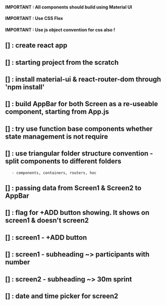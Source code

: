 #### IMPORTANT : All components should build using Material UI
#### IMPORTANT : Use CSS Flex
#### IMPORTANT : Use js object convention for css also !

## [] : create react app

## [] : starting project from the scratch

## [] : install material-ui & react-router-dom through 'npm install'

## [] : build AppBar for both Screen as a re-useable component, starting from App.js

## [] : try use function base components whether state management is not require

## [] : use triangular folder structure convention - split components to different folders

       - components, containers, routers, hoc

## [] : passing data from Screen1 & Screen2 to AppBar

## [] : flag for +ADD button showing. It shows on screen1 & doesn't screen2

## [] : screen1 - +ADD button

## [] : screen1 - subheading ~> participants with number

## [] : screen2 - subheading ~> 30m sprint

## [] : date and time picker for screen2
